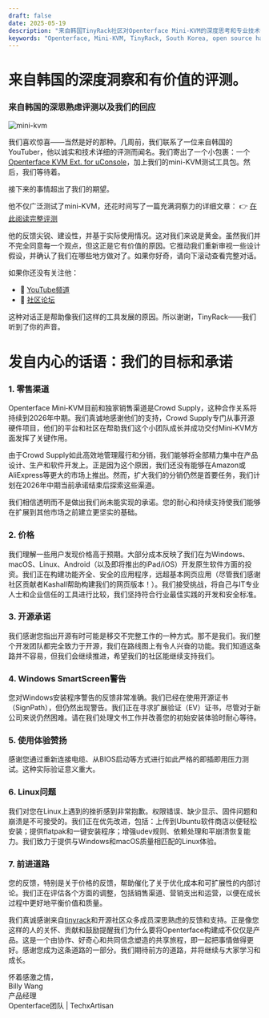 ```yaml
---
draft: false
date: 2025-05-19
description: "来自韩国TinyRack社区对Openterface Mini-KVM的深度思考和专业技术评测，以及我们团队的透明和真诚回应。这次交流突出了实际使用反馈、我们的开源承诺，以及通过社区协作改进工具的共享旅程。"
keywords: "Openterface, Mini-KVM, TinyRack, South Korea, open source hardware, USB KVM, Linux support, community review, honest feedback, tech review, Windows KVM, open hardware response, Crowd Supply, GitHub, development roadmap"
---
```


# 来自韩国的深度洞察和有价值的评测。

### 来自韩国的深思熟虑评测以及我们的回应

![mini-kvm](https://tinyrack.net/content/images/size/w2000/2025/05/_1013207.JPG)

我们喜欢惊喜——当然是好的那种。几周前，我们联系了一位来自韩国的YouTuber，他以诚实和技术详细的评测而闻名。我们寄出了一个小包裹：一个[Openterface KVM Ext. for uConsole](https://shop.techxartisan.com/products/openterface-kvm-ext-for-uconsole)，加上我们的mini-KVM测试工具包。然后，我们等待着。

接下来的事情超出了我们的期望。

他不仅广泛测试了mini-KVM，还花时间写了一篇充满洞察力的详细文章：
👉 [在此阅读完整评测](https://tinyrack.net/openterface-mini-kvm)

他的反馈尖锐、建设性，并基于实际使用情况。这对我们来说是黄金。虽然我们并不完全同意每一个观点，但这正是它有价值的原因。它推动我们重新审视一些设计假设，并确认了我们在哪些地方做对了。如果你好奇，请向下滚动查看完整对话。

如果你还没有关注他：
- 🎥 [YouTube频道](https://youtube.com/@tinyrack)
- 💬 [社区论坛](https://forum.tinyrack.net/)

这种对话正是帮助像我们这样的工具发展的原因。所以谢谢，TinyRack——我们听到了你的声音。

# 发自内心的话语：我们的目标和承诺

### 1. 零售渠道
Openterface Mini‑KVM目前和独家销售渠道是Crowd Supply，这种合作关系将持续到2026年中期。我们真诚地感谢他们的支持，Crowd Supply专门从事开源硬件项目，他们的平台和社区在帮助我们这个小团队成长并成功交付Mini‑KVM方面发挥了关键作用。

由于Crowd Supply如此高效地管理履行和分销，我们能够将全部精力集中在产品设计、生产和软件开发上。正是因为这个原因，我们还没有能够在Amazon或AliExpress等更大的市场上推出。然而，扩大我们的分销仍然是首要任务，我们计划在2026年中期当前承诺结束后探索这些渠道。

我们相信透明而不是做出我们尚未能实现的承诺。您的耐心和持续支持使我们能够在扩展到其他市场之前建立更坚实的基础。

### 2. 价格
我们理解一些用户发现价格高于预期。大部分成本反映了我们在为Windows、macOS、Linux、Android（以及即将推出的iPad/iOS）开发原生软件方面的投资。我们正在构建功能齐全、安全的应用程序，远超基本网页应用（尽管我们感谢社区贡献者Kashall帮助构建我们的网页版本！）。我们接受挑战，将自己与IT专业人士和企业信任的工具进行比较，我们坚持符合行业最佳实践的开发和安全标准。

### 3. 开源承诺
我们感谢您指出开源有时可能是移交不完整工作的一种方式。那不是我们。我们整个开发团队都完全致力于开源，我们在路线图上有令人兴奋的功能。我们知道这条路并不容易，但我们会继续推进，希望我们的社区能继续支持我们。

### 4. Windows SmartScreen警告
您对Windows安装程序警告的反馈非常准确。我们已经在使用开源证书（SignPath），但仍然出现警告。我们正在寻求扩展验证（EV）证书，尽管对于新公司来说仍然困难。请在我们处理文书工作并改善您的初始安装体验时耐心等待。

### 5. 使用体验赞扬
感谢您通过重新连接电缆、从BIOS启动等方式进行如此严格的即插即用压力测试。这种实际验证意义重大。

### 6. Linux问题
我们对您在Linux上遇到的挫折感到非常抱歉。权限错误、缺少显示、固件问题和崩溃是不可接受的。我们正在优先改进，包括：上传到Ubuntu软件商店以便轻松安装；提供flatpak和一键安装程序；增强udev规则、依赖处理和平崩溃恢复能力。我们致力于提供与Windows和macOS质量相匹配的Linux体验。

### 7. 前进道路
您的反馈，特别是关于价格的反馈，帮助催化了关于优化成本和可扩展性的内部讨论。我们正在评估各个方面的调整，包括销售渠道、营销支出和运营，以便在成长过程中更好地平衡价值和质量。

我们真诚感谢来自[tinyrack](https://www.youtube.com/@tinyrack)和开源社区众多成员深思熟虑的反馈和支持。正是像您这样的人的关怀、贡献和鼓励提醒我们为什么要将Openterface构建成不仅仅是产品。这是一个由协作、好奇心和共同信念塑造的共享旅程，即一起把事情做得更好。感谢您成为这条道路的一部分。我们期待前方的道路，并将继续与大家学习和成长。

怀着感激之情，  
Billy Wang  
产品经理  
Openterface团队 | TechxArtisan

